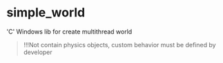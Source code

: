 # simple_world
'C' Windows lib for create multithread world

> !!!Not contain physics objects, custom behavior must be defined by developer
